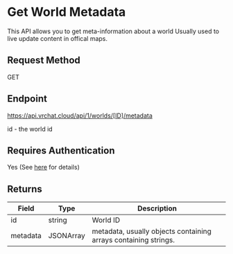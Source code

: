 # Get World Metadata

This API allows you to get meta-information about a world
Usually used to live update content in offical maps.

## Request Method
GET

## Endpoint
https://api.vrchat.cloud/api/1/worlds/[ID]/metadata

id - the world id

## Requires Authentication
Yes (See [here](Authorization.md) for details)

## Returns

Field | Type | Description
------|------|------------
id | string | World ID
metadata | JSONArray | metadata, usually objects containing arrays containing strings.
